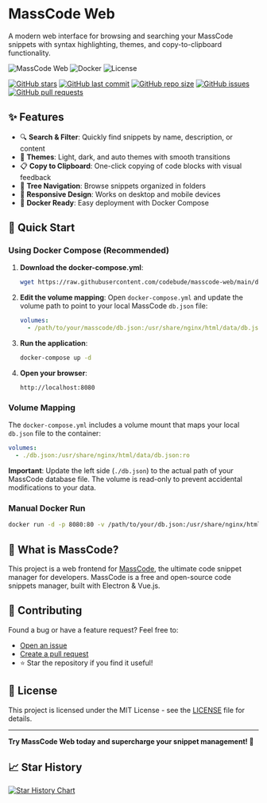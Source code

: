 # MassCode Web

A modern web interface for browsing and searching your MassCode snippets with syntax highlighting, themes, and copy-to-clipboard functionality.

![MassCode Web](https://img.shields.io/badge/MassCode-Web-blue?style=for-the-badge&logo=docker)
![Docker](https://img.shields.io/badge/Docker-Ready-green?style=flat-square&logo=docker)
![License](https://img.shields.io/badge/License-MIT-yellow?style=flat-square)

[![GitHub stars](https://img.shields.io/github/stars/codebude/masscode-web?style=social)](https://github.com/codebude/masscode-web)
[![GitHub last commit](https://img.shields.io/github/last-commit/codebude/masscode-web)](https://github.com/codebude/masscode-web)
[![GitHub repo size](https://img.shields.io/github/repo-size/codebude/masscode-web)](https://github.com/codebude/masscode-web)
[![GitHub issues](https://img.shields.io/github/issues/codebude/masscode-web)](https://github.com/codebude/masscode-web/issues)
[![GitHub pull requests](https://img.shields.io/github/issues-pr/codebude/masscode-web)](https://github.com/codebude/masscode-web/pulls)

## ✨ Features

- 🔍 **Search & Filter**: Quickly find snippets by name, description, or content
- 🎨 **Themes**: Light, dark, and auto themes with smooth transitions
- 📋 **Copy to Clipboard**: One-click copying of code blocks with visual feedback
- 🌳 **Tree Navigation**: Browse snippets organized in folders
- 📱 **Responsive Design**: Works on desktop and mobile devices
- 🐳 **Docker Ready**: Easy deployment with Docker Compose

## 🚀 Quick Start

### Using Docker Compose (Recommended)

1. **Download the docker-compose.yml**:
   ```bash
   wget https://raw.githubusercontent.com/codebude/masscode-web/main/docker-compose.yml
   ```

2. **Edit the volume mapping**:
   Open `docker-compose.yml` and update the volume path to point to your local MassCode `db.json` file:
   ```yaml
   volumes:
     - /path/to/your/masscode/db.json:/usr/share/nginx/html/data/db.json:ro
   ```

3. **Run the application**:
   ```bash
   docker-compose up -d
   ```

4. **Open your browser**:
   ```
   http://localhost:8080
   ```

### Volume Mapping

The `docker-compose.yml` includes a volume mount that maps your local `db.json` file to the container:

```yaml
volumes:
  - ./db.json:/usr/share/nginx/html/data/db.json:ro
```

**Important**: Update the left side (`./db.json`) to the actual path of your MassCode database file. The volume is read-only to prevent accidental modifications to your data.

### Manual Docker Run

```bash
docker run -d -p 8080:80 -v /path/to/your/db.json:/usr/share/nginx/html/data/db.json:ro ghcr.io/codebude/masscode-web:latest
```

## 🎯 What is MassCode?

This project is a web frontend for [MassCode](https://masscode.io/), the ultimate code snippet manager for developers. MassCode is a free and open-source code snippets manager, built with Electron & Vue.js.

## 🤝 Contributing

Found a bug or have a feature request? Feel free to:
- [Open an issue](https://github.com/codebude/masscode-web/issues)
- [Create a pull request](https://github.com/codebude/masscode-web/pulls)
- ⭐ Star the repository if you find it useful!

## 📄 License

This project is licensed under the MIT License - see the [LICENSE](LICENSE) file for details.

---

**Try MassCode Web today and supercharge your snippet management! 🚀**

## 📈 Star History

[![Star History Chart](https://api.star-history.com/svg?repos=codebude/masscode-web&type=Date)](https://star-history.com/#codebude/masscode-web&Date)
